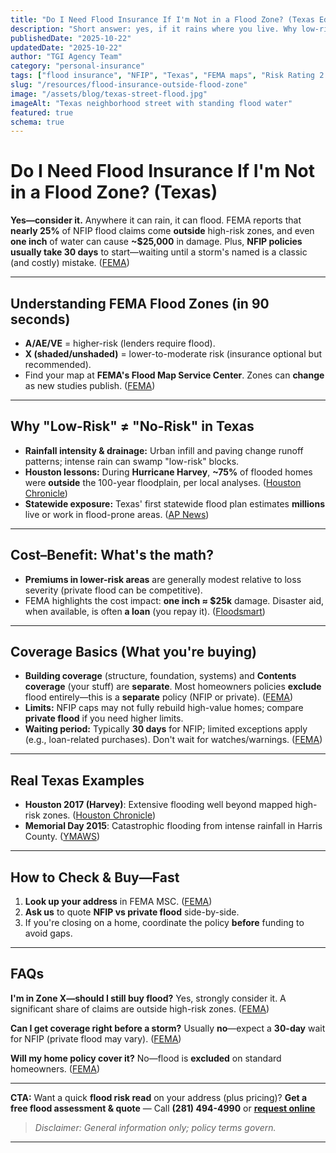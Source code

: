 ```yaml
---
title: "Do I Need Flood Insurance If I'm Not in a Flood Zone? (Texas Edition)"
description: "Short answer: yes, if it rains where you live. Why low-risk isn't no-risk, what it costs, and how the 30-day waiting period works."
publishedDate: "2025-10-22"
updatedDate: "2025-10-22"
author: "TGI Agency Team"
category: "personal-insurance"
tags: ["flood insurance", "NFIP", "Texas", "FEMA maps", "Risk Rating 2.0"]
slug: "/resources/flood-insurance-outside-flood-zone"
image: "/assets/blog/texas-street-flood.jpg"
imageAlt: "Texas neighborhood street with standing flood water"
featured: true
schema: true
---
```


# Do I Need **Flood Insurance** If I'm Not in a Flood Zone? (Texas)

**Yes—consider it.** Anywhere it can rain, it can flood. FEMA reports that **nearly 25%** of NFIP flood claims come **outside** high-risk zones, and even **one inch** of water can cause **~$25,000** in damage. Plus, **NFIP policies usually take 30 days** to start—waiting until a storm's named is a classic (and costly) mistake. ([FEMA][6])

---

## Understanding FEMA Flood Zones (in 90 seconds)

* **A/AE/VE** = higher-risk (lenders require flood).
* **X (shaded/unshaded)** = lower-to-moderate risk (insurance optional but recommended).
* Find your map at **FEMA's Flood Map Service Center**. Zones can **change** as new studies publish. ([FEMA][21])

---

## Why "Low-Risk" ≠ "No-Risk" in Texas

* **Rainfall intensity & drainage:** Urban infill and paving change runoff patterns; intense rain can swamp "low-risk" blocks.
* **Houston lessons:** During **Hurricane Harvey**, **~75%** of flooded homes were **outside** the 100-year floodplain, per local analyses. ([Houston Chronicle][22])
* **Statewide exposure:** Texas' first statewide flood plan estimates **millions** live or work in flood-prone areas. ([AP News][23])

---

## Cost–Benefit: What's the math?

* **Premiums in lower-risk areas** are generally modest relative to loss severity (private flood can be competitive).
* FEMA highlights the cost impact: **one inch ≈ $25k** damage. Disaster aid, when available, is often **a loan** (you repay it). ([Floodsmart][24])

---

## Coverage Basics (What you're buying)

* **Building coverage** (structure, foundation, systems) and **Contents coverage** (your stuff) are **separate**. Most homeowners policies **exclude** flood entirely—this is a **separate** policy (NFIP or private). ([FEMA][9])
* **Limits:** NFIP caps may not fully rebuild high-value homes; compare **private flood** if you need higher limits.
* **Waiting period:** Typically **30 days** for NFIP; limited exceptions apply (e.g., loan-related purchases). Don't wait for watches/warnings. ([FEMA][25])

---

## Real Texas Examples

* **Houston 2017 (Harvey)**: Extensive flooding well beyond mapped high-risk zones. ([Houston Chronicle][22])
* **Memorial Day 2015**: Catastrophic flooding from intense rainfall in Harris County. ([YMAWS][26])

---

## How to Check & Buy—Fast

1. **Look up your address** in FEMA MSC. ([FEMA][21])
2. **Ask us** to quote **NFIP vs private flood** side-by-side.
3. If you're closing on a home, coordinate the policy **before** funding to avoid gaps.

---

## FAQs

**I'm in Zone X—should I still buy flood?** Yes, strongly consider it. A significant share of claims are outside high-risk zones. ([FEMA][6])

**Can I get coverage right before a storm?** Usually **no**—expect a **30-day** wait for NFIP (private flood may vary). ([FEMA][25])

**Will my home policy cover it?** No—flood is **excluded** on standard homeowners. ([FEMA][9])

---

**CTA:** Want a quick **flood risk read** on your address (plus pricing)?
**Get a free flood assessment & quote** — Call **(281) 494-4990** or **[request online](#)**

> *Disclaimer: General information only; policy terms govern.*

---

[6]: https://www.fema.gov/
[9]: https://www.fema.gov/
[21]: https://msc.fema.gov/
[22]: https://www.houstonchronicle.com/
[23]: https://apnews.com/
[24]: https://www.floodsmart.gov/
[25]: https://www.fema.gov/
[26]: https://www.ymaws.org/

